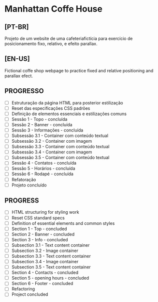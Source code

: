 # Manhattan Coffe House

## [PT-BR]
Projeto de um website de uma cafeteriafictícia para exercício de posicionamento fixo, relativo, e efeito parallax.

## [EN-US]
Fictional coffe shop webpage to practice fixed and relative positioning and parallax efect.

## PROGRESSO
- [ ] Estruturação da página HTML para posterior estilização
- [ ] Reset das especificações CSS padrões
- [ ] Definição de elementos essenciais e estilizações comuns
- [ ] Sessão 1 - Topo - concluída
- [ ] Sessão 2 - Banner - concluída
- [ ] Sessão 3 - Informações - concluída
- [ ] Subsessão 3.1 - Container com conteúdo textual
- [ ] Subsessão 3.2 - Container com imagem
- [ ] Subsessão 3.3 - Container com conteúdo textual
- [ ] Subsessão 3.4 - Container com imagem
- [ ] Subsessão 3.5 - Container com conteúdo textual
- [ ] Sessão 4 - Contatos - concluída
- [ ] Sessão 5 - Horários - concluída
- [ ] Sessão 6 - Rodapé - concluída
- [ ] Refatoração
- [ ] Projeto concluído

## PROGRESS
- [ ] HTML structuring for styling work
- [ ] Reset CSS standard specs
- [ ] Definition of essential elements and common styles
- [ ] Section 1 - Top - concluded
- [ ] Section 2 - Banner - concluded
- [ ] Section 3 - Info - concluded
- [ ] Subsection 3.1 - Text content container
- [ ] Subsection 3.2 - Image container
- [ ] Subsection 3.3 - Text content container
- [ ] Subsection 3.4 - Image container
- [ ] Subsection 3.5 - Text content container
- [ ] Section 4 - Contacts - concluded
- [ ] Section 5 - opening hours - concluded
- [ ] Section 6 - Footer - concluded
- [ ] Refactoring
- [ ] Project concluded
